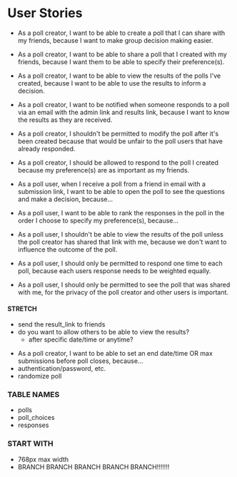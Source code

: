 # User Stories
* As a poll creator, I want to be able to create a poll that I can share with my friends, because I want to make group decision making easier.
* As a poll creator, I want to be able to share a poll that I created with my friends, because I want them to be able to specify their preference(s).
* As a poll creator, I want to be able to view the results of the polls I've created, because I want to be able to use the results to inform a decision.
* As a poll creator, I want to be notified when someone responds to a poll via an email with the admin link and results link, because I want to know the results as they are received.
* As a poll creator, I shouldn't be permitted to modify the poll after it's been created because that would be unfair to the poll users that have already responded.
* As a poll creator, I should be allowed to respond to the poll I created because my preference(s) are as important as my friends.

* As a poll user, when I receive a poll from a friend in email with a submission link, I want to be able to open the poll to see the questions and make a decision, because...
* As a poll user, I want to be able to rank the responses in the poll in the order I choose to specify my preference(s), because...
* As a poll user, I shouldn't be able to view the results of the poll unless the poll creator has shared that link with me, because we don't want to influence the outcome of the poll.
* As a poll user, I should only be permitted to respond one time to each poll, because each users response needs to be weighted equally.
* As a poll user, I should only be permitted to see the poll that was shared with me, for the privacy of the poll creator and other users is important.

#### STRETCH ####
- send the result_link to friends
- do you want to allow others to be able to view the results?
  - after specific date/time or anytime?
* As a poll creator, I want to be able to set an end date/time OR max submissions before poll closes, because...
* authentication/password, etc.
* randomize poll

### TABLE NAMES ###
- polls
- poll_choices
- responses

### START WITH ###
- 768px max width
- BRANCH BRANCH BRANCH BRANCH BRANCH!!!!!!!